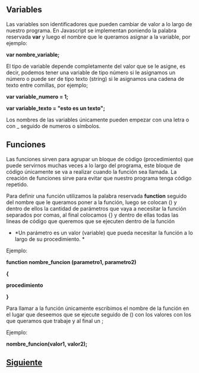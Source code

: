 ## Variables

Las variables son identificadores que pueden cambiar de valor a lo largo de nuestro programa. En Javascript se implementan poniendo la 
palabra reservada **var** y luego el nombre que le queramos asignar a la variable, por ejemplo:

**var nombre_variable;** 

El tipo de variable depende completamente del valor que se le asigne, es decir, podemos tener una variable de tipo número si le asignamos
un número o puede ser de tipo texto (string) si le asignamos una cadena de texto entre comillas, por ejemplo;

**var variable_numero = 1;** 

**var variable_texto = "esto es un texto";** 

Los nombres de las variables únicamente pueden empezar con una letra o con _ seguido de numeros o símbolos.

## Funciones 

Las funciones sirven para agrupar un bloque de código (procedimiento) que puede servirnos muchas veces a lo largo del programa, este bloque de código únicamente se va a realizar cuando la función sea llamada.
La creación de funciones sirve para evitar que nuestro programa tenga código repetido.

Para definir una función utilizamos la palabra reservada **function** seguido del nombre que le queramos poner a la función, luego se colocan () y dentro de ellos la cantidad de parámetros que vaya a necesitar la función separados por comas, al final colocamos {} y dentro de ellas todas
las lineas de código que queremos que se ejecuten dentro de la función

* *Un parámetro es un valor (variable) que pueda necesitar la función a lo largo de su procedimiento. *

Ejemplo:

**function nombre_funcion (parametro1, parametro2)**

**{**

  **procedimiento**

**}**



Para llamar a la función únicamente escribimos el nombre de la función en el lugar que deseemos que se ejecute seguido de () con los valores con los que queramos que trabaje y al final un ;

Ejemplo:

**nombre_funcion(valor1, valor2);**

## [Siguiente](Talleres/Mi_primer_lenguaje_Javascript/Page3.md)
